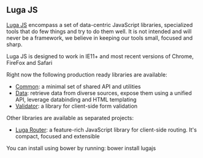 ## Luga JS

[Luga JS](http://lugajs.org/docs/index.htm) encompass a set of data-centric JavaScript libraries, specialized tools that do few things and try to do them well.
It is not intended and will never be a framework, we believe in keeping our tools small, focused and sharp.

Luga JS is designed to work in IE11+ and most recent versions of Chrome, FireFox and Safari

Right now the following production ready libraries are available:

- [Common](http://lugajs.org/docs/index.htm#common/index):
a minimal set of shared API and utilities
- [Data](http://lugajs.org/docs/index.htm#data/index):
retrieve data from diverse sources, expose them using a unified API, leverage databinding and HTML templating
- [Validator](http://lugajs.org/docs/index.htm#validator/index):
a library for client-side form validation

Other libraries are available as separated projects:
- [Luga Router](https://github.com/lugajs/luga-router):
a feature-rich JavaScript library for client-side routing. It's compact, focused and extensible

You can install using bower by running: bower install lugajs